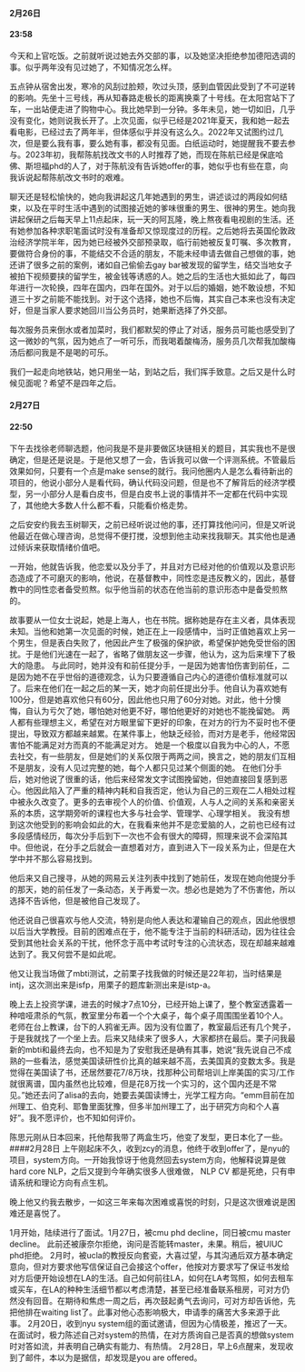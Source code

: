 #### 2月26日
#### 23:58

今天和上官吃饭。之前就听说过她去外交部的事，以及她坚决拒绝参加德阳选调的事。似乎两年没有见过她了，不知情况怎么样。

五点钟从宿舍出发，寒冷的风刮过脸颊，吹过头顶，感到血管因此受到了不可逆转的影响。先坐十三号线，再从知春路走极长的距离换乘了十号线。在太阳宫站下了车，一出站便走进了购物中心。我比她早到一分钟。多年未见，她一切如旧，几乎没有变化，她则说我长开了。上次见面，似乎已经是2021年夏天，我和她一起去看电影，已经过去了两年半，但体感似乎并没有这么久。2022年又试图约过几次，但是要么我有事，要么她有事，都没有见面。白纸运动时，她提醒我不要去参与。2023年初，我帮陈航找改文书的人时推荐了她，而现在陈航已经是保底哈佛、斯坦福phd的人了，对于陈航没有告诉她offer的事，她似乎也有些在意，向我诉说起帮陈航改文书时的艰难。

聊天还是轻松愉快的，她向我讲起这几年她遇到的男生，讲述谈过的两段如何结束，以及在平时生活中遇到的试图接近她的爹味很重的男生、很神的男生。她向我讲起保研之后每天早上11点起床，玩一天的阿瓦隆，晚上熬夜看电视剧的生活。还有她参加各种求职笔面试时没有准备却又惊现度过的历程。之后她将去英国伦敦政治经济学院半年，因为她已经被外交部预录取，临行前她被反复叮嘱、多次教育，要做符合身份的事，不能结交不合适的朋友，不能未经申请去做自己想做的事，她还讲了很多之前的案例，诸如自己偷偷去gay bar被发现的留学生，结交当地女子被拍下视频要挟的留学生，被金钱等诱惑的人。她之后的生活也大抵如此了，每四年进行一次轮换，四年在国内，四年在国外。对于以后的婚姻，她不敢设想，不知道三十岁之前能不能找到。对于这个选择，她也不后悔，其实自己本来也没有决定好，但是当家人要求她回川当公务员时，她果断选择了外交部。

每次服务员来倒水或者加菜时，我们都默契的停止了对话，服务员可能也感受到了这一微妙的气氛，因为她点了一听可乐，而我喝着酸梅汤，服务员几次帮我加酸梅汤后都问我是不是喝的可乐。

我们一起走向地铁站，她只用坐一站，到站之后，我们挥手致意。之后又是什么时候见面呢？希望不是四年之后。
#### 2月27日
#### 22:50
下午去找徐老师聊选题，他问我是不是非要做区块链相关的题目，其实我也不是很确定，但是还是说是。于是他又想了一会，告诉我可以做一个评测系统。不管最后效果如何，只要有一个点是make sense的就行。我问他圈内人是怎么看待新出的项目的，他说小部分人是看代码，确认代码没问题，但是也不了解背后的经济学模型，另一小部分人是看白皮书，但是白皮书上说的事情并不一定都在代码中实现了，其他绝大多数人什么都不看，只能看价格走势。

之后安安约我去玉树聊天，之前已经听说过他的事，还打算找他问问，但是又听说他最近在做心理咨询，总觉得不便打搅，没想到他主动来找我聊天。其实他也是通过倾诉来获取情绪价值吧。  
 
一开始，他就告诉我，他恋爱以及分手了，并且对方已经对他的价值观以及意识形态造成了不可磨灭的影响，他说，在基督教中，同性恋是违反教义的，因此，基督教中的同性恋者备受煎熬。似乎他当前的状态在他当前的意识形态中是备受煎熬的。 

 故事要从一位女士说起，她是上海人，也在书院。据称她是存在主义者，具体表现未知。当他和她第一次见面的时候，她正在上一段感情中，当时正值她喜欢上另一个男生，但是表白失败了，他因此产生了极强的保护欲，希望保护她免受世俗的困扰。于是他们光速在一起了，省略了做朋友这一步骤，他认为，这为后来埋下了极大的隐患。  与此同时，她并没有和前任提分手，一是因为她害怕伤害到前任，二是因为她不在乎世俗的道德观念，认为只要遵循自己内心的道德价值标准就可以了。后来在他们在一起之后的某一天，她才向前任提出分手。他自认为喜欢她有100分，但是她喜欢他只有60分，因此他也只用了60分对她。对此，他十分懊悔，自认为亏欠了她，哪怕她对他更不好，哪怕他更好的对她也不能挽留她。  两人都有些理想主义，希望在对方眼里留下更好的印象，在对方的行为不妥时也不便提出，导致双方都越来越累。在某件事上，他缺乏经验，而对方是老手，他经常因害怕不能满足对方而真的不能满足对方。  她是一个极度以自我为中心的人，不愿去社交，有一些朋友，但是她们的关系仅限于两两之间，换言之，她的朋友们互相不是朋友，没有人见过完整的她，每个人都只见过某个侧面的她。  在他们分手后，她对他说了很重的话，他后来经常发文字试图挽留她，但她直接回复感到恶心。他因此陷入了严重的精神内耗和自我否定，他认为自己的三观在二人相处过程中被永久改变了。更多的去审视个人的价值、价值观，人与人之间的关系和亲密关系的本质，这学期旁听的课程也大多与社会学、管理学、心理学相关。  我没有想到这次他受到的影响会如此的大，在我看来他并不是恋爱脑的人，之前也已经有过多段感情经历，每次分手后到下一次也不会有很大的障碍，照理来说不会深陷其中。但他说，在分手之后就会一直想着对方，直到进入下一段关系为止，但是在大学中并不那么容易找到。
 
他后来又自己搜寻，从她的网易云关注列表中找到了她前任，发现在她向他提分手的那天，她的前任发了一条动态，关于再爱一次。想必也是她为了不伤害他，所以选择不告诉他，但是被他自己发现了。 

他还说自己很喜欢与他人交流，特别是向他人表达和灌输自己的观点，因此他很想以后当大学教授。目前的困难点在于，他不能专注于当前的科研活动，因为往往会受到其他社会关系的干扰，他怀念于高中考试时专注的心流状态，现在却越来越难达到了。我又何尝不是如此呢。

他又让我当场做了mbti测试，之前栗子找我做的时候还是22年初，当时结果是intj，这次测出来是isfp，用栗子的题库新测出来是istp-a。

晚上去上投资学课，进去的时候才7点10分，已经开始上课了，整个教室透露着一种喑哑肃杀的气氛，教室里分布着一个个大桌子，每个桌子周围围坐着10个人。老师在台上教课，台下的人鸦雀无声。因为没有位置了，教室最后还有几个凳子，于是我就找了一个坐上去。后来又陆续来了很多人，大家都挤在最后。栗子问我最新的mbti和最终去向，也不知是为了安慰我还是确有其事，她说“我先说自己不成熟的一些看法，感觉美国读研性价比真的越来越不高，去美国真的变数太多。我是觉得在美国读了书，还居然要花7/8万块，找那种公司帮培训上岸美国的实习/工作就很离谱，国内虽然也比较难，但是花8万找一个实习的，这个国内还是不常见。”她还去问了alisa的去向，她要去美国读博士，光学工程方向。“emm目前在加州理工、伯克利、耶鲁里面犹豫，但多半加州理工了，出于研究方向和个人喜好”。我不愿评价，也不知如何评价。

陈思元刚从日本回来，托他帮我带了两盒生巧，他变了发型，更日本化了一些。
####2月28日
上午刚起床不久，收到zcy的消息，他终于收到offer了，是nyu的项目，system方向。一开始我惊讶于他竟然回去system方向，他解释说算是做 hard core NLP，之后又提到今年确实很多人很难做， NLP CV 都是死绝，只有申请系统和理论方向有点生机。

晚上他又约我去散步，一如这三年来每次困难或喜悦的时刻，只是这次很难说是困难还是喜悦了。

1月开始，陆续进行了面试。1月27日，被cmu phd decline，同日被cmu master decline。
此前还被康奈尔拒绝，询问是否能转master，未果。稍后，被UIUC phd拒绝。
2月时，被ucla的教授反向套瓷，大喜过望，与其沟通后双方基本确定意向，但对方要求他写信保证自己会接这个offer，他按对方要求写了保证书发给对方后便开始设想在LA的生活。自己如何前往LA，如何在LA考驾照，如何去租车或买车，在LA的种种生活细节都以考虑清楚，甚至已经准备联系租房，可对方仍然没有回音。在期待和焦虑一周之后，再次鼓起勇气去询问，可对方却告诉他，先把他排在waiting list了。此事对他心态影响极大，申请季的痛苦大多来源于此事。
2月20日，收到nyu system组的面试邀请，但因为心情极差，推迟了一天。在面试时，极力陈述自己对system的热情，在对方质询自己是否真的想做system时对答如流，并表明自己确实有能力、有热情。
2月28日，早上6点醒来，发现收到了邮件，本以为是据信，却发现是you are offered。

